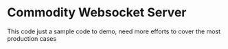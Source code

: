 # Commodity Websocket Server
This code just a sample code to demo, need more efforts to cover the most production cases
